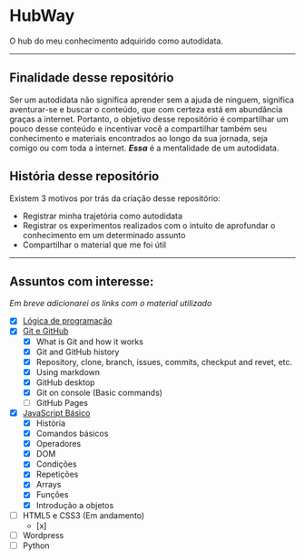 # HubWay
O hub do meu conhecimento adquirido como autodidata.

---

## Finalidade desse repositório

Ser um autodidata não significa aprender sem a ajuda de ninguem, significa aventurar-se e buscar o conteúdo, que com certeza está em abundância graças a internet. Portanto, o objetivo desse repositório é compartilhar um pouco desse conteúdo e incentivar você a compartilhar também seu conhecimento e materiais encontrados ao longo da sua jornada, seja comigo ou com toda a internet. *__Essa__* é a mentalidade de um autodidata.

## História desse repositório

Existem 3 motivos por trás da criação desse repositório:
* Registrar minha trajetória como autodidata
* Registrar os experimentos realizados com o intuito de aprofundar o conhecimento em um determinado assunto
* Compartilhar o material que me foi útil

---

## Assuntos com interesse:
*Em breve adicionarei os links com o material utilizado*
- [x] [Lógica de programação](Lógica%20de%20Programação/Material-logica-de-programacao.md)
- [x] [Git e GitHub](Git%20e%20GitHub/Material-git-github.md)
   - [x] What is Git and how it works
   - [x] Git and GitHub history
   - [x] Repository, clone, branch, issues, commits, checkput and revet, etc.
   - [x] Using markdown
   - [x] GitHub desktop
   - [x] Git on console (Basic commands)
   - [ ] GitHub Pages
- [x] [JavaScript Básico](JavaScript/Material/Material-JavaScript-Basico.md)   
   - [x] História
   - [x] Comandos básicos
   - [x] Operadores
   - [x] DOM
   - [x] Condições
   - [x] Repetições
   - [x] Arrays
   - [x] Funções
   - [x] Introdução a objetos
- [ ] HTML5 e CSS3 (Em andamento)
   - [x] 
- [ ] Wordpress
- [ ] Python
